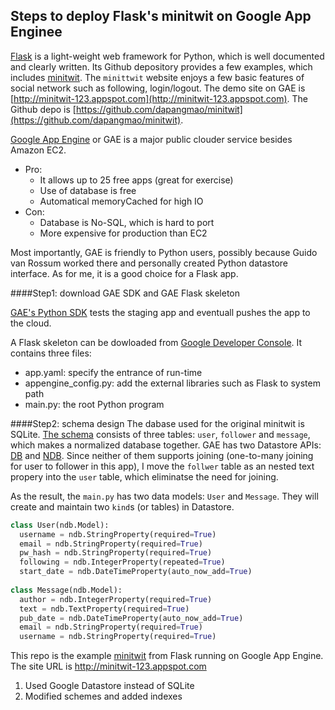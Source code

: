 Steps to deploy Flask's minitwit on Google App Enginee 
---


[Flask](https://github.com/mitsuhiko/flask) is a light-weight web framework for Python, which is well documented and clearly written. Its Github depository provides a few examples, which includes [minitwit](https://github.com/mitsuhiko/flask/tree/master/examples/minitwit). The `minittwit` website enjoys a few basic features of social network such as following, login/logout. The demo site on GAE is [http://minitwit-123.appspot.com](http://minitwit-123.appspot.com). The Github depo is [https://github.com/dapangmao/minitwit](https://github.com/dapangmao/minitwit).

[Google App Engine](https://appengine.google.com/) or GAE is a major public clouder service besides Amazon EC2. 

- Pro: 
  - It allows up to 25 free apps (great for exercise)
  - Use of database is free
  - Automatical memoryCached for high IO
- Con:
  - Database is No-SQL, which is hard to port
  - More expensive for production than EC2
  
Most importantly, GAE is friendly to Python users, possibly because Guido van Rossum worked there and personally created Python datastore interface. As for me, it is a good choice for a Flask app. 
  
####Step1: download GAE SDK and GAE Flask skeleton 

[GAE's Python SDK](https://cloud.google.com/appengine/downloads#Google_App_Engine_SDK_for_Python) tests the staging app and eventuall pushes the app to the cloud. 

A Flask skeleton can be dowloaded from [Google Developer Console](https://console.developers.google.com/start/appengine). It contains three files:
  - app.yaml: specify the entrance of run-time
  - appengine_config.py: add the external libraries such as Flask to system path 
  - main.py: the root Python program

####Step2: schema design 
The dabase used for the original minitwit is SQLite. [The schema](https://github.com/mitsuhiko/flask/blob/master/examples/minitwit/schema.sql) consists of three tables: `user`, `follower` and `message`, which makes a normalized database together. GAE has two Datastore APIs: [DB](https://cloud.google.com/appengine/docs/python/datastore/) and [NDB](https://cloud.google.com/appengine/docs/python/ndb/). Since neither of them supports joining (one-to-many joining for user to follower in this app), I move the `follwer` table as an nested text propery into the `user` table, which eliminatse the need for joining. 

As the result, the `main.py` has two data models: `User` and `Message`. They will create and maintain two `kind`s (or tables) in Datastore. 
```python
class User(ndb.Model):
  username = ndb.StringProperty(required=True)
  email = ndb.StringProperty(required=True)
  pw_hash = ndb.StringProperty(required=True)
  following = ndb.IntegerProperty(repeated=True)
  start_date = ndb.DateTimeProperty(auto_now_add=True)
  
class Message(ndb.Model):
  author = ndb.IntegerProperty(required=True)
  text = ndb.TextProperty(required=True)
  pub_date = ndb.DateTimeProperty(auto_now_add=True)
  email = ndb.StringProperty(required=True)
  username = ndb.StringProperty(required=True)
```






This repo is the example [minitwit](https://github.com/mitsuhiko/flask/tree/master/examples/minitwit) from Flask running on Google App Engine. The site URL is http://minitwit-123.appspot.com

1. Used Google Datastore instead of SQLite
2. Modified schemes and added indexes


